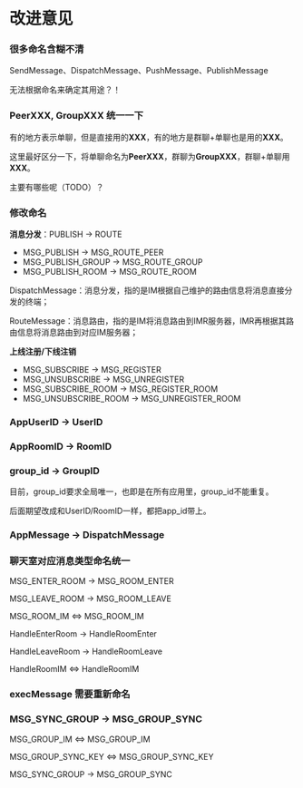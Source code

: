 # 改进意见

### 很多命名含糊不清

SendMessage、DispatchMessage、PushMessage、PublishMessage

无法根据命名来确定其用途？！

### PeerXXX, GroupXXX 统一一下

有的地方表示单聊，但是直接用的**XXX**，有的地方是群聊+单聊也是用的**XXX**。

这里最好区分一下，将单聊命名为**PeerXXX**，群聊为**GroupXXX**，群聊+单聊用**XXX**。

主要有哪些呢（TODO）？

### 修改命名

**消息分发**：PUBLISH -> ROUTE

- MSG_PUBLISH       -> MSG_ROUTE_PEER
- MSG_PUBLISH_GROUP -> MSG_ROUTE_GROUP
- MSG_PUBLISH_ROOM  -> MSG_ROUTE_ROOM

DispatchMessage：消息分发，指的是IM根据自己维护的路由信息将消息直接分发的终端；

RouteMessage：消息路由，指的是IM将消息路由到IMR服务器，IMR再根据其路由信息将消息路由到对应IM服务器；

**上线注册/下线注销**

- MSG_SUBSCRIBE         -> MSG_REGISTER
- MSG_UNSUBSCRIBE       -> MSG_UNREGISTER
- MSG_SUBSCRIBE_ROOM    -> MSG_REGISTER_ROOM
- MSG_UNSUBSCRIBE_ROOM  -> MSG_UNREGISTER_ROOM

### AppUserID -> UserID

### AppRoomID -> RoomID

### group_id -> GroupID

目前，group_id要求全局唯一，也即是在所有应用里，group_id不能重复。

后面期望改成和UserID/RoomID一样，都把app_id带上。

### AppMessage -> DispatchMessage

### 聊天室对应消息类型命名统一

MSG_ENTER_ROOM -> MSG_ROOM_ENTER

MSG_LEAVE_ROOM -> MSG_ROOM_LEAVE

MSG_ROOM_IM <=> MSG_ROOM_IM

HandleEnterRoom -> HandleRoomEnter

HandleLeaveRoom -> HandleRoomLeave

HandleRoomIM <=> HandleRoomIM

### execMessage 需要重新命名

### MSG_SYNC_GROUP -> MSG_GROUP_SYNC

MSG_GROUP_IM <=> MSG_GROUP_IM

MSG_GROUP_SYNC_KEY <=> MSG_GROUP_SYNC_KEY

MSG_SYNC_GROUP -> MSG_GROUP_SYNC
